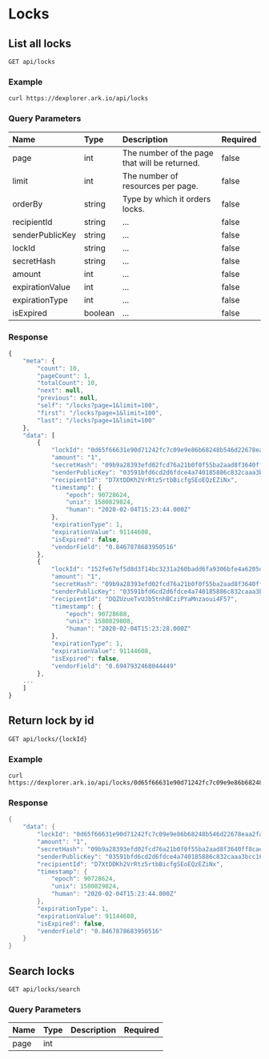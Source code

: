 # Locks

## List all locks

```text
GET api/locks
```

### Example

```text
curl https://dexplorer.ark.io/api/locks
```

### Query Parameters

| Name | Type | Description | Required |
| :--- | :--- | :--- | :--- |
| page | int | The number of the page that will be returned. | false |
| limit | int | The number of resources per page. | false |
| orderBy | string | Type by which it orders locks. | false |
| recipientId | string | ... | false |
| senderPublicKey | string | ... | false |
| lockId | string | ... | false |
| secretHash | string | ... | false |
| amount | int | ... | false |
| expirationValue | int | ... | false |
| expirationType | int | ... | false |
| isExpired | boolean | ... | false |

### Response

```javascript
{
    "meta": {
        "count": 10,
        "pageCount": 1,
        "totalCount": 10,
        "next": null,
        "previous": null,
        "self": "/locks?page=1&limit=100",
        "first": "/locks?page=1&limit=100",
        "last": "/locks?page=1&limit=100"
    },
    "data": [
        {
            "lockId": "0d65f66631e90d71242fc7c09e9e86b68248b546d22678eaa2fa4bbcbffb0184",
            "amount": "1",
            "secretHash": "09b9a28393efd02fcd76a21b0f0f55ba2aad8f3640ff8cae86de033a9cfbd78c",
            "senderPublicKey": "03591bfd6cd2d6fdce4a740185886c832caaa3bcc166819a25b5860b4303628a31",
            "recipientId": "D7XtDDKh2VrRtz5rtbBicfgSEoEQzEZiNx",
            "timestamp": {
                "epoch": 90728624,
                "unix": 1580829824,
                "human": "2020-02-04T15:23:44.000Z"
            },
            "expirationType": 1,
            "expirationValue": 91144608,
            "isExpired": false,
            "vendorField": "0.8467878683950516"
        },
        {
            "lockId": "152fe67ef5d8d3f14bc3231a260badd6fa9306bfe4a6205d15044ad66bd066ef",
            "amount": "1",
            "secretHash": "09b9a28393efd02fcd76a21b0f0f55ba2aad8f3640ff8cae86de033a9cfbd78c",
            "senderPublicKey": "03591bfd6cd2d6fdce4a740185886c832caaa3bcc166819a25b5860b4303628a31",
            "recipientId": "DQZUzueTvUJb5tnhBCziPYaMnzaoui4F57",
            "timestamp": {
                "epoch": 90728608,
                "unix": 1580829808,
                "human": "2020-02-04T15:23:28.000Z"
            },
            "expirationType": 1,
            "expirationValue": 91144608,
            "isExpired": false,
            "vendorField": "0.6947932468044449"
        },
    ...
    ]
}
```

## Return lock by id

```text
GET api/locks/{lockId}
```

### Example

```text
curl https://dexplorer.ark.io/api/locks/0d65f66631e90d71242fc7c09e9e86b68248b546d22678eaa2fa4bbcbffb0184
```

### Response

```java
{
    "data": {
        "lockId": "0d65f66631e90d71242fc7c09e9e86b68248b546d22678eaa2fa4bbcbffb0184",
        "amount": "1",
        "secretHash": "09b9a28393efd02fcd76a21b0f0f55ba2aad8f3640ff8cae86de033a9cfbd78c",
        "senderPublicKey": "03591bfd6cd2d6fdce4a740185886c832caaa3bcc166819a25b5860b4303628a31",
        "recipientId": "D7XtDDKh2VrRtz5rtbBicfgSEoEQzEZiNx",
        "timestamp": {
            "epoch": 90728624,
            "unix": 1580829824,
            "human": "2020-02-04T15:23:44.000Z"
        },
        "expirationType": 1,
        "expirationValue": 91144608,
        "isExpired": false,
        "vendorField": "0.8467878683950516"
    }
}
```

## Search locks

```text
GET api/locks/search
```

### Query Parameters

| Name | Type | Description | Required |
| :--- | :--- | :--- | :--- |
| page | int |  |  |

